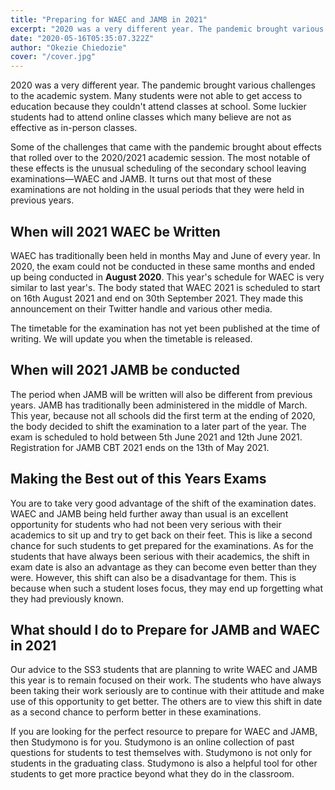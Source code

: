 ```yaml
---
title: "Preparing for WAEC and JAMB in 2021"
excerpt: "2020 was a very different year. The pandemic brought various challenges to the academic system. Many students were not able to get access to education because they couldn't attend classes at school. Some luckier students had to attend online classes which many believe are not as effective as in-person classes."
date: "2020-05-16T05:35:07.322Z"
author: "Okezie Chiedozie"
cover: "/cover.jpg"
---
```


 

2020 was a very different year. The pandemic brought various challenges to the academic system. Many students were not able to get access to education because they couldn't attend classes at school. Some luckier students had to attend online classes which many believe are not as effective as in-person classes.

Some of the challenges that came with the pandemic brought about effects that rolled over to the 2020/2021 academic session. The most notable of these effects is the unusual scheduling of the secondary school leaving examinations—WAEC and JAMB. It turns out that most of these examinations are not holding in the usual periods that they were held in previous years.

## When will 2021 WAEC be Written

WAEC has traditionally been held in months May and  June of every year. In 2020, the exam could not be conducted in these same months and ended up being conducted in **August 2020**. This year's schedule for WAEC is very similar to last year's. The body stated  that WAEC 2021 is scheduled to start on 16th August 2021 and end on 30th September 2021. They made this announcement on their Twitter handle and various other media.

 The timetable for the examination has not yet been published at the time of writing. We will update you when the timetable is released.

## When will 2021 JAMB be conducted

The period when JAMB will be written will also be different from previous years. JAMB has traditionally been administered in the middle of March. This year, because not all schools did the first term at the ending of 2020, the body decided to shift the examination to a later part of the year. The exam is scheduled to hold between 5th June 2021 and 12th June 2021. Registration for JAMB CBT 2021 ends on the 13th of May 2021.

## Making the Best out of this Years Exams

You are to take very good advantage of the shift of the examination dates. WAEC and JAMB being held further away than usual is an excellent opportunity for students who had not been very serious with their academics to sit up and try to get back on their feet. This is like a second chance for such students to get prepared for the examinations. As for the students that have always been serious with their academics, the shift in exam date is also an advantage as they can become even better than they were. However, this shift can also be a disadvantage for them. This is because when such a student loses focus, they may end up forgetting what they had previously known.

## What should I do to Prepare for JAMB and WAEC in 2021

Our advice to the SS3 students that are planning to write WAEC and JAMB this year is to remain focused on their work. The students who have always been taking their work seriously are to continue with their attitude and make use of this opportunity to get better. The others are to view this shift in date as a second chance to perform better in these examinations.

If you are looking for the perfect resource to prepare for WAEC and JAMB, then Studymono is for you. Studymono is an online collection of past questions for students to test themselves with. Studymono is not only for students in the graduating class. Studymono is also a helpful tool for other students to get more practice beyond what they do in the classroom.